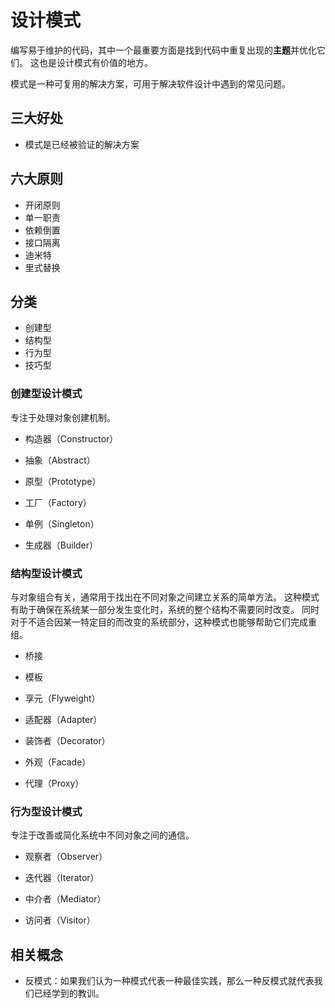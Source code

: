# 设计模式

编写易于维护的代码，其中一个最重要方面是找到代码中重复出现的**主题**并优化它们。
这也是设计模式有价值的地方。

模式是一种可复用的解决方案，可用于解决软件设计中遇到的常见问题。

## 三大好处

* 模式是已经被验证的解决方案

## 六大原则

* 开闭原则
* 单一职责
* 依赖倒置
* 接口隔离
* 迪米特
* 里式替换

## 分类

* 创建型
* 结构型
* 行为型
* 技巧型

### 创建型设计模式

专注于处理对象创建机制。

* 构造器（Constructor）
* 抽象（Abstract）
* 原型（Prototype）

* 工厂（Factory）
* 单例（Singleton）
* 生成器（Builder）

### 结构型设计模式

与对象组合有关，通常用于找出在不同对象之间建立关系的简单方法。
这种模式有助于确保在系统某一部分发生变化时，系统的整个结构不需要同时改变。
同时对于不适合因某一特定目的而改变的系统部分，这种模式也能够帮助它们完成重组。

* 桥接
* 模板
* 享元（Flyweight）

* 适配器（Adapter）
* 装饰者（Decorator）

* 外观（Facade）
* 代理（Proxy）

### 行为型设计模式

专注于改善或简化系统中不同对象之间的通信。

* 观察者（Observer）

* 迭代器（Iterator）

* 中介者（Mediator）
* 访问者（Visitor）

## 相关概念

* 反模式：如果我们认为一种模式代表一种最佳实践，那么一种反模式就代表我们已经学到的教训。
